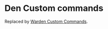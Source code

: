 # Den Custom commands

Replaced by [Warden Custom Commands](https://github.com/MageMontreal/warden-custom-commands).
